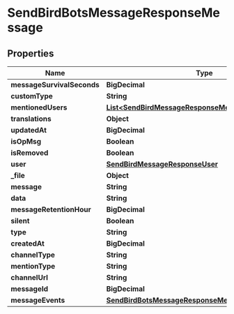 

# SendBirdBotsMessageResponseMessage


## Properties

| Name | Type | Description | Notes |
|------------ | ------------- | ------------- | -------------|
|**messageSurvivalSeconds** | **BigDecimal** |  |  [optional] |
|**customType** | **String** |  |  [optional] |
|**mentionedUsers** | [**List&lt;SendBirdMessageResponseMentionedUsersInner&gt;**](SendBirdMessageResponseMentionedUsersInner.md) |  |  [optional] |
|**translations** | **Object** |  |  [optional] |
|**updatedAt** | **BigDecimal** |  |  [optional] |
|**isOpMsg** | **Boolean** |  |  [optional] |
|**isRemoved** | **Boolean** |  |  [optional] |
|**user** | [**SendBirdMessageResponseUser**](SendBirdMessageResponseUser.md) |  |  [optional] |
|**_file** | **Object** |  |  [optional] |
|**message** | **String** |  |  [optional] |
|**data** | **String** |  |  [optional] |
|**messageRetentionHour** | **BigDecimal** |  |  [optional] |
|**silent** | **Boolean** |  |  [optional] |
|**type** | **String** |  |  [optional] |
|**createdAt** | **BigDecimal** |  |  [optional] |
|**channelType** | **String** |  |  [optional] |
|**mentionType** | **String** |  |  [optional] |
|**channelUrl** | **String** |  |  [optional] |
|**messageId** | **BigDecimal** |  |  [optional] |
|**messageEvents** | [**SendBirdBotsMessageResponseMessageMessageEvents**](SendBirdBotsMessageResponseMessageMessageEvents.md) |  |  [optional] |



